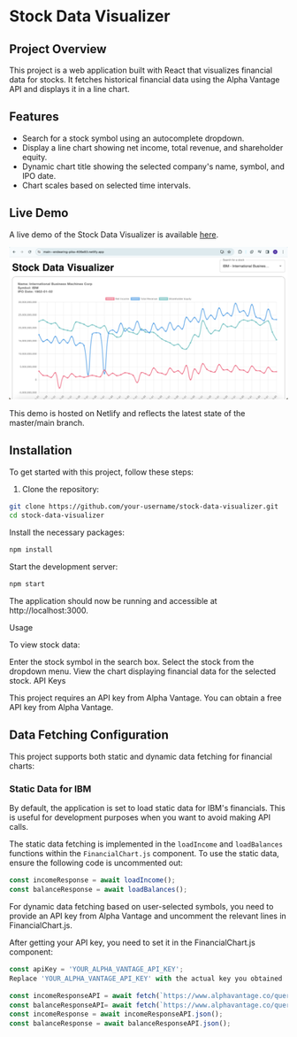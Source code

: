 # Stock Data Visualizer

## Project Overview

This project is a web application built with React that visualizes financial data for stocks. It fetches historical financial data using the Alpha Vantage API and displays it in a line chart.

## Features

- Search for a stock symbol using an autocomplete dropdown.
- Display a line chart showing net income, total revenue, and shareholder equity.
- Dynamic chart title showing the selected company's name, symbol, and IPO date.
- Chart scales based on selected time intervals.

## Live Demo

A live demo of the Stock Data Visualizer is available [here](https://main--endearing-pika-406e83.netlify.app/).

[![Stock Data Visualizer](./public/snapshot.png)](https://main--endearing-pika-406e83.netlify.app/)


This demo is hosted on Netlify and reflects the latest state of the master/main branch.


## Installation

To get started with this project, follow these steps:

1. Clone the repository:

```bash
git clone https://github.com/your-username/stock-data-visualizer.git
cd stock-data-visualizer
```

Install the necessary packages:
```bash
npm install
```
Start the development server:

```bash
npm start
```
The application should now be running and accessible at http://localhost:3000.

Usage

To view stock data:

Enter the stock symbol in the search box.
Select the stock from the dropdown menu.
View the chart displaying financial data for the selected stock.
API Keys

This project requires an API key from Alpha Vantage. You can obtain a free API key from Alpha Vantage.



## Data Fetching Configuration

This project supports both static and dynamic data fetching for financial charts:

### Static Data for IBM

By default, the application is set to load static data for IBM's financials. This is useful for development purposes when you want to avoid making API calls.

The static data fetching is implemented in the `loadIncome` and `loadBalances` functions within the `FinancialChart.js` component. To use the static data, ensure the following code is uncommented out:

```javascript
const incomeResponse = await loadIncome();
const balanceResponse = await loadBalances();
```
For dynamic data fetching based on user-selected symbols, you need to provide an API key from Alpha Vantage and uncomment the relevant lines in FinancialChart.js.

After getting your API key, you need to set it in the FinancialChart.js component:

```javascript
const apiKey = 'YOUR_ALPHA_VANTAGE_API_KEY';
Replace 'YOUR_ALPHA_VANTAGE_API_KEY' with the actual key you obtained
```

```javascript
const incomeResponseAPI = await fetch(`https://www.alphavantage.co/query?function=OVERVIEW&symbol=${symbol}&apikey=${apiKey}`);
const balanceResponseAPI= await fetch(`https://www.alphavantage.co/query?function=BALANCE_SHEET&symbol=${symbol}&apikey=${apiKey}`);
const incomeResponse = await incomeResponseAPI.json();
const balanceResponse = await balanceResponseAPI.json();
```